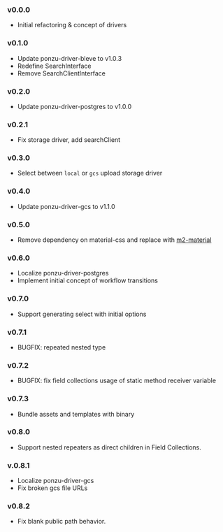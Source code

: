 ### v0.0.0

- Initial refactoring & concept of drivers

### v0.1.0

- Update ponzu-driver-bleve to v1.0.3
- Redefine SearchInterface
- Remove SearchClientInterface

### v0.2.0

- Update ponzu-driver-postgres to v1.0.0

### v0.2.1

- Fix storage driver, add searchClient

### v0.3.0

- Select between `local` or `gcs` upload storage driver

### v0.4.0

- Update ponzu-driver-gcs to v1.1.0

### v0.5.0

- Remove dependency on material-css and replace with [m2-material](https://m2.material.io/)

### v0.6.0

- Localize ponzu-driver-postgres
- Implement initial concept of workflow transitions

### v0.7.0

- Support generating select with initial options

### v0.7.1

- BUGFIX: repeated nested type

### v0.7.2

- BUGFIX: fix field collections usage of static method receiver variable

### v0.7.3
- Bundle assets and templates with binary

### v0.8.0
- Support nested repeaters as direct children in Field Collections.

### v.0.8.1
- Localize ponzu-driver-gcs
- Fix broken gcs file URLs

### v0.8.2
- Fix blank public path behavior.